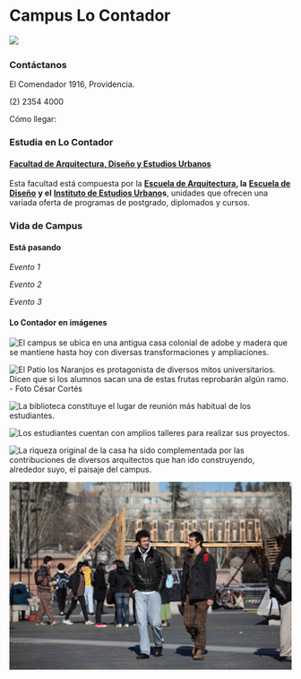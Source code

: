 # Campus Lo Contador

![](../../.gitbook/assets/patio-de-los-naranjos-sin-alumnos-lo-contador-karina-fuenzalida.jpg)

### Contáctanos

El Comendador 1916, Providencia.

 \(2\) 2354 4000

Cómo llegar:

### Estudia en Lo Contador

#### [Facultad de Arquitectura, Diseño y Estudios Urbanos](http://fadeu.uc.cl/)

Esta facultad está compuesta por la [**Escuela de Arquitectura**](http://arquitectura.uc.cl/)**, la** [**Escuela de Diseño**](http://diseno.uc.cl/) **y el** [**Instituto de Estudios Urbano**](http://estudiosurbanos.uc.cl/)**s**, unidades que ofrecen una variada oferta de programas de postgrado, diplomados y cursos.

### Vida de Campus

#### Está pasando

_Evento 1_

_Evento 2_

_Evento 3_

#### Lo Contador en imágenes

![El campus se ubica en una antigua casa colonial de adobe y madera que se mantiene hasta hoy con diversas transformaciones y ampliaciones.](../../.gitbook/assets/muralla-casona-con-hiedra-lo-contador-karina-fuenzalida.jpg)

![El Patio los Naranjos es protagonista de diversos mitos universitarios. Dicen que si los alumnos sacan una de estas frutas reprobar&#xE1;n alg&#xFA;n ramo. - Foto C&#xE9;sar Cort&#xE9;s](../../.gitbook/assets/patio-los-naranjos-campus-lo-contador-cesar-cortes.jpg)

![La biblioteca constituye el lugar de reuni&#xF3;n m&#xE1;s habitual de los estudiantes.](../../.gitbook/assets/alumnos-estudiando-biblioteca-vistos-desde-exterio-lo-contador-cesar-cortes.jpg)

![Los estudiantes cuentan con amplios talleres para realizar sus proyectos.](../../.gitbook/assets/amplios-talleres-con-herramientas-para-los-alumnos-en-lo-contador.JPG)

![La riqueza original de la casa ha sido complementada por las contribuciones de diversos arquitectos que han ido construyendo, alrededor suyo, el paisaje del campus.](../../.gitbook/assets/vista-patio-lo-contador-sin-alumnos-karina-fuenzalida.jpg)

![En los patios se re&#xFA;nen los estudiantes de arquitectura, dise&#xF1;o y estudios urbanos.](../../.gitbook/assets/alumnos-en-patios-de-arquitectura-lo-contador-cesar-cortes.jpg)

